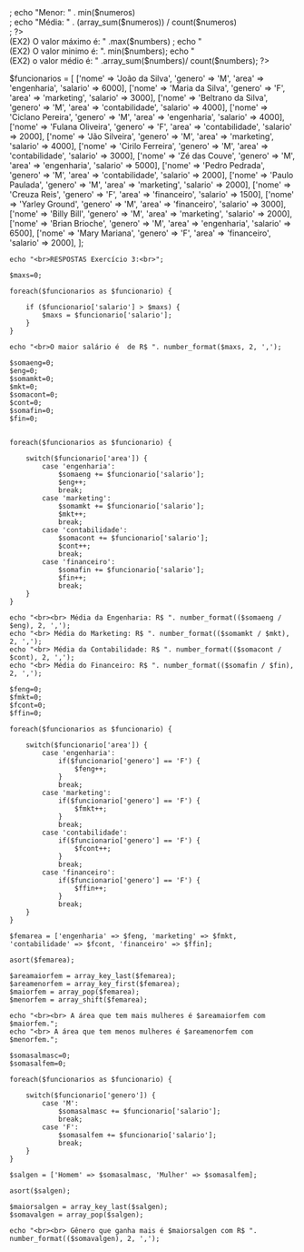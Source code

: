 <?php
$numeros = [53, 82, 80, 66, 41, 64, 28, 99, 77, 57];

echo "Soma: " . array_sum($numeros);

echo "Maior: " . max($numeros)<br>;
echo "Menor: " . min($numeros)<br>;
echo "Média: " . (array_sum($numeros)) / count($numeros)<br>;
?>

<?php
$numbers = [53, 82, 80, 66, 41, 64, 28, 99, 77, 50];

echo "<br><br> (EX2) O valor máximo é: " .max($numbers) ;
echo "<br> (EX2) O valor minimo é: ". min($numbers);
echo "<br> (EX2) o valor médio é: " .array_sum($numbers)/ count($numbers);
?>



$funcionarios = [
        ['nome' => 'João da Silva', 'genero' => 'M', 'area' => 'engenharia', 'salario' => 6000],
        ['nome' => 'Maria da Silva', 'genero' => 'F', 'area' => 'marketing', 'salario' => 3000],
        ['nome' => 'Beltrano da Silva', 'genero' => 'M', 'area' => 'contabilidade', 'salario' => 4000],
        ['nome' => 'Ciclano Pereira', 'genero' => 'M', 'area' => 'engenharia', 'salario' => 4000],
        ['nome' => 'Fulana Oliveira', 'genero' => 'F', 'area' => 'contabilidade', 'salario' => 2000],
        ['nome' => 'Jão Silveira', 'genero' => 'M', 'area' => 'marketing', 'salario' => 4000],
        ['nome' => 'Cirilo Ferreira', 'genero' => 'M', 'area' => 'contabilidade', 'salario' => 3000],
        ['nome' => 'Zé das Couve', 'genero' => 'M', 'area' => 'engenharia', 'salario' => 5000],
        ['nome' => 'Pedro Pedrada', 'genero' => 'M', 'area' => 'contabilidade', 'salario' => 2000],
        ['nome' => 'Paulo Paulada', 'genero' => 'M', 'area' => 'marketing', 'salario' => 2000],
        ['nome' => 'Creuza Reis', 'genero' => 'F', 'area' => 'financeiro', 'salario' => 1500],
        ['nome' => 'Yarley Ground', 'genero' => 'M', 'area' => 'financeiro', 'salario' => 3000],
        ['nome' => 'Billy Bill', 'genero' => 'M', 'area' => 'marketing', 'salario' => 2000],
        ['nome' => 'Brian Brioche', 'genero' => 'M', 'area' => 'engenharia', 'salario' => 6500],
        ['nome' => 'Mary Mariana', 'genero' => 'F', 'area' => 'financeiro', 'salario' => 2000],
    ];

 
    echo "<br>RESPOSTAS Exercício 3:<br>";

    $maxs=0;
    
    foreach($funcionarios as $funcionario) {
                
        if ($funcionario['salario'] > $maxs) {
            $maxs = $funcionario['salario'];            
        }
    }
   
    echo "<br>O maior salário é  de R$ ". number_format($maxs, 2, ',');

    $somaeng=0;
    $eng=0;
    $somamkt=0;
    $mkt=0;
    $somacont=0;
    $cont=0;
    $somafin=0;
    $fin=0;


    foreach($funcionarios as $funcionario) {

        switch($funcionario['area']) {
            case 'engenharia':
                $somaeng += $funcionario['salario'];
                $eng++;
                break;
            case 'marketing':
                $somamkt += $funcionario['salario'];
                $mkt++;
                break;
            case 'contabilidade':
                $somacont += $funcionario['salario'];
                $cont++;
                break;
            case 'financeiro':
                $somafin += $funcionario['salario'];
                $fin++;
                break;        
        }
    }

    echo "<br><br> Média da Engenharia: R$ ". number_format(($somaeng / $eng), 2, ',');
    echo "<br> Média do Marketing: R$ ". number_format(($somamkt / $mkt), 2, ',');
    echo "<br> Média da Contabilidade: R$ ". number_format(($somacont / $cont), 2, ',');
    echo "<br> Média do Financeiro: R$ ". number_format(($somafin / $fin), 2, ',');

    $feng=0;
    $fmkt=0;
    $fcont=0;
    $ffin=0;

    foreach($funcionarios as $funcionario) {

        switch($funcionario['area']) {
            case 'engenharia':
                if($funcionario['genero'] == 'F') {
                    $feng++;
                }                
                break;
            case 'marketing':
                if($funcionario['genero'] == 'F') {
                    $fmkt++;
                }                
                break;
            case 'contabilidade':
                if($funcionario['genero'] == 'F') {
                    $fcont++;
                }                
                break;
            case 'financeiro':
                if($funcionario['genero'] == 'F') {
                    $ffin++;
                }                
                break;    
        }        
    }

    $femarea = ['engenharia' => $feng, 'marketing' => $fmkt, 'contabilidade' => $fcont, 'financeiro' => $ffin];

    asort($femarea);

    $areamaiorfem = array_key_last($femarea);
    $areamenorfem = array_key_first($femarea);
    $maiorfem = array_pop($femarea);
    $menorfem = array_shift($femarea);

    echo "<br><br> A área que tem mais mulheres é $areamaiorfem com $maiorfem.";
    echo "<br> A área que tem menos mulheres é $areamenorfem com $menorfem.";

    $somasalmasc=0;
    $somasalfem=0;

    foreach($funcionarios as $funcionario) {

        switch($funcionario['genero']) {
            case 'M':
                $somasalmasc += $funcionario['salario'];
                break;
            case 'F':
                $somasalfem += $funcionario['salario'];
                break;
        }
    }

    $salgen = ['Homem' => $somasalmasc, 'Mulher' => $somasalfem];

    asort($salgen);

    $maiorsalgen = array_key_last($salgen);
    $somavalgen = array_pop($salgen);

    echo "<br><br> Gênero que ganha mais é $maiorsalgen com R$ ". number_format(($somavalgen), 2, ',');


